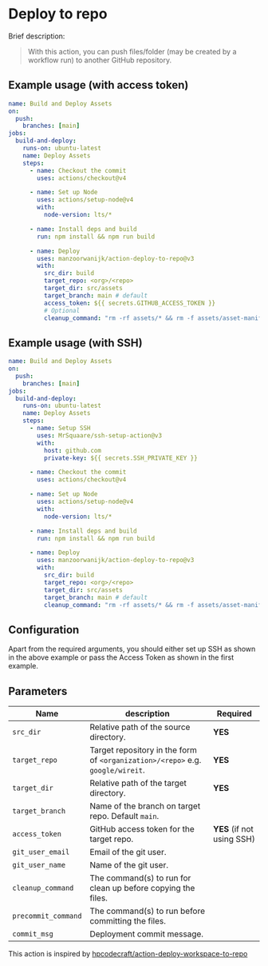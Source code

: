 # Deploy to repo

Brief description:

> With this action, you can push files/folder (may be created by a workflow run) to another GitHub repository.

## Example usage (with access token)

```yml
name: Build and Deploy Assets
on:
  push:
    branches: [main]
jobs:
  build-and-deploy:
    runs-on: ubuntu-latest
    name: Deploy Assets
    steps:
      - name: Checkout the commit
        uses: actions/checkout@v4

      - name: Set up Node
        uses: actions/setup-node@v4
        with:
          node-version: lts/*

      - name: Install deps and build
        run: npm install && npm run build

      - name: Deploy
        uses: manzoorwanijk/action-deploy-to-repo@v3
        with:
          src_dir: build
          target_repo: <org>/<repo>
          target_dir: src/assets
          target_branch: main # default
          access_token: ${{ secrets.GITHUB_ACCESS_TOKEN }}
          # Optional
          cleanup_command: "rm -rf assets/* && rm -f assets/asset-manifest.json"
```

## Example usage (with SSH)

```yml
name: Build and Deploy Assets
on:
  push:
    branches: [main]
jobs:
  build-and-deploy:
    runs-on: ubuntu-latest
    name: Deploy Assets
    steps:
      - name: Setup SSH
        uses: MrSquaare/ssh-setup-action@v3
        with:
          host: github.com
          private-key: ${{ secrets.SSH_PRIVATE_KEY }}

      - name: Checkout the commit
        uses: actions/checkout@v4

      - name: Set up Node
        uses: actions/setup-node@v4
        with:
          node-version: lts/*

      - name: Install deps and build
        run: npm install && npm run build

      - name: Deploy
        uses: manzoorwanijk/action-deploy-to-repo@v3
        with:
          src_dir: build
          target_repo: <org>/<repo>
          target_dir: src/assets
          target_branch: main # default
          cleanup_command: "rm -rf assets/* && rm -f assets/asset-manifest.json"
```

## Configuration

Apart from the required arguments, you should either set up SSH as shown in the above example or pass the Access Token as shown in the first example.

## Parameters

| Name                | description                                                                    | Required                   |
| ------------------- | ------------------------------------------------------------------------------ | -------------------------- |
| `src_dir`           | Relative path of the source directory.                                         | **YES**                    |
| `target_repo`       | Target repository in the form of `<organization>/<repo>` e.g. `google/wireit`. | **YES**                    |
| `target_dir`        | Relative path of the target directory.                                         | **YES**                    |
| `target_branch`     | Name of the branch on target repo. Default `main`.                             |                            |
| `access_token`      | GitHub access token for the target repo.                                       | **YES** (if not using SSH) |
| `git_user_email`    | Email of the git user.                                                         |                            |
| `git_user_name`     | Name of the git user.                                                          |                            |
| `cleanup_command`   | The command(s) to run for clean up before copying the files.                   |                            |
| `precommit_command` | The command(s) to run before committing the files.                             |                            |
| `commit_msg`        | Deployment commit message.                                                     |                            |

This action is inspired by [hpcodecraft/action-deploy-workspace-to-repo](https://github.com/hpcodecraft/action-deploy-workspace-to-repo)
